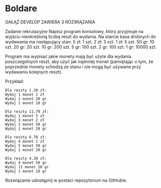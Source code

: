 # Boldare

GAŁĄŹ DEVELOP ZAWIERA 3 ROZWIĄZANIA

Zadanie rekrutacyjne
Napisz program konsolowy, który przyjmuje na wyjściu nieokreśloną liczbę reszt do
wydania. Na starcie kasa drobnych do wydawania ma następujący stan:
5 zł: 1 szt.
2 zł: 3 szt.
1 zł: 5 szt.
50 gr: 10 szt.
20 gr: 20 szt.
10 gr: 200 szt.
5 gr: 100 szt.
2 gr: 100 szt.
1 gr: 10000 szt.

Program ma wypisać jakie monety mają być użyte dla wydania poszczególnych reszt,
aby użyć jak najmniej monet (pamiętając o tym, że poprzednie monety schodzą ze
stanu i nie mogą być używane przy wydawaniu kolejnych reszt).


Przykład:

  	Dla reszty 1.30 zł:
    Wydaj 1 monet 1 zł
    Wydaj 1 monet 20 gr
    Wydaj 1 monet 10 gr

  	Dla reszty 11.70 zł:
    Wydaj 1 monet 5 zł
    Wydaj 3 monet 2 zł
    Wydaj 1 monet 50 gr
    Wydaj 1 monet 20 gr

  	Dla reszty 6.70 zł:
    Wydaj 4 monet 1 zł
    Wydaj 5 monet 50 gr
    Wydaj 1 monet 20 gr
		
	Dla reszty 4.30 zł:
    Wydaj 4 monet 50 gr
    Wydaj 11 monet 20 gr
    Wydaj 1 monet 10 gr

Rozwiązanie udostępnij w postaci repozytorium na GitHubie.
